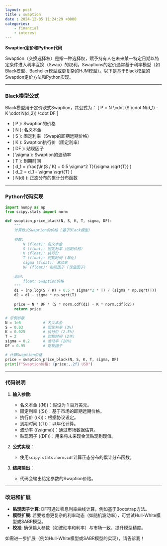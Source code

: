 ```yaml
---
layout: post
title : swaption 
date : 2024-12-05 11:24:29 +0800
categories: 
    - financial
    - interest
---
```


**Swaption定价和Python代码**

Swaption（交换选择权）是指一种选择权，赋予持有人在未来某一特定日期以特定条件进入利率互换（Swap）的权利。Swaptions的定价通常基于利率模型（如Black模型、Bachelier模型或更复杂的HJM模型）。以下是基于Black模型的Swaption定价方法和Python实现。

---

### **Black模型公式**
Black模型用于定价欧式Swaption，其公式为：
\[
P = N \cdot (S \cdot N(d_1) - K \cdot N(d_2)) \cdot DF
\]

- \( P \): Swaption的价格
- \( N \): 名义本金
- \( S \): 固定利率（Swap的即期远期价格）
- \( K \): Swaption执行价（固定利率）
- \( DF \): 贴现因子
- \( \sigma \): Swaption的波动率
- \( T \): 到期时间
- \( d_1 = \frac{\ln(S / K) + 0.5 \sigma^2 T}{\sigma \sqrt{T}} \)
- \( d_2 = d_1 - \sigma \sqrt{T} \)
- \( N(d) \): 正态分布的累计分布函数

---

### **Python代码实现**

```python
import numpy as np
from scipy.stats import norm

def swaption_price_black(N, S, K, T, sigma, DF):
    """
    计算欧式Swaption的价格 (基于Black模型)
    
    参数:
        N (float): 名义本金
        S (float): 固定利率（远期价格）
        K (float): 执行价
        T (float): 到期时间 (年化)
        sigma (float): 波动率
        DF (float): 贴现因子 (现值因子)
    
    返回:
        float: Swaption价格
    """
    d1 = (np.log(S / K) + 0.5 * sigma**2 * T) / (sigma * np.sqrt(T))
    d2 = d1 - sigma * np.sqrt(T)
    
    price = N * DF * (S * norm.cdf(d1) - K * norm.cdf(d2))
    return price

# 示例参数
N = 1e6          # 名义本金
S = 0.03         # 固定利率 (3%)
K = 0.025        # 执行价 (2.5%)
T = 2            # 到期时间 (2年)
sigma = 0.2      # 波动率 (20%)
DF = 0.95        # 贴现因子

# 计算Swaption价格
price = swaption_price_black(N, S, K, T, sigma, DF)
print(f"Swaption价格: {price:,.2f} USD")
```

---

### **代码说明**

1. **输入参数**:
   - 名义本金 (\(N\))：假设为 1 百万美元。
   - 固定利率 (\(S\))：基于市场的即期远期价格。
   - 执行价 (\(K\))：根据协议设定。
   - 到期时间 (\(T\))：以年化计算。
   - 波动率 (\(\sigma\))：通过市场数据估算。
   - 贴现因子 (\(DF\))：用来将未来现金流贴现到现值。

2. **公式实现**：
   - 使用`scipy.stats.norm.cdf`计算正态分布的累计分布函数。

3. **结果输出**：
   - 代码会输出给定参数的Swaption价格。

---

### **改进和扩展**
- **贴现因子计算**: DF可通过零息利率曲线计算，例如基于Bootstrap方法。
- **模型扩展**: 若要考虑更复杂的利率动态（如随机波动率），可尝试Hull-White模型或SABR模型。
- **校准**: 确保输入参数（如波动率和利率）与市场一致，提升模型精度。

如需进一步扩展（例如Hull-White模型或SABR模型的实现），请告诉我！